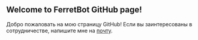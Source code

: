 ## Welcome to FerretBot GitHub page!

Добро пожаловать на мою страницу GitHub! Если вы заинтересованы в сотрудничестве, напишите мне на <a href="mailto:s.k.minaev&#64;gmail.com">почту</a>.

